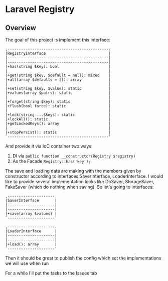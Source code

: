 # Laravel Registry

## Overview

The goal of this project is implement this interface:
```text
,---------------------------------------------.
|RegistryInterface                            |
|---------------------------------------------|
|---------------------------------------------|
|+has(string $key): bool                      |
|                                             |
|+get(string $key, $default = null): mixed    |
|+all(array $defaults = []): array            |
|                                             |
|+set(string $key, $value): static            |
|+values(array $pairs): static                |
|                                             |
|+forget(string $key): static                 |
|+flush(bool force): static                   |
|                                             |
|+lock(string ...$keys): static               |
|+lockAll(): static                           |
|+getLockedKeys(): array                      |
|                                             |
|+stopPersist(): static                       |
`---------------------------------------------'
```

And provide it via IoC container two ways:
1. DI via `public function __constructor(Registry $registry)`
2. As the Facade `Registry::has('key');`

The save and loading data are making with the members given by constructor 
according to interfaces SaverInterface, LoaderInterface. 
I would like to provide several implementation looks like 
DbSaver, StorageSaver, FakeSaver (which do nothing when saving). 
So let's going to interfaces:

```text
,---------------------.
|SaverInterface       |
|---------------------|
|---------------------|
|+save(array $values) |
`---------------------'

,---------------------.
|LoaderInterface      |
|---------------------|
|---------------------|
|+load(): array       |
`---------------------'
```
Then it should be great to publish the config which set the implementations 
we will use when run

For a while I'll put the tasks to the Issues tab